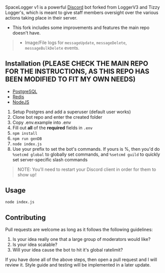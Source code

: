 SpaceLogger v1 is a powerful [Discord](https://discordapp.com) bot forked from LoggerV3 and Tizzy Logger's, which is meant to give staff members oversight over the various actions taking place in their server.
- This fork includes some improvements and features the main repo doesn't have.
> - Image/File logs for `messageUpdate`, `messageDelete`, `messageBulkDelete` events.

## Installation (PLEASE CHECK THE MAIN REPO FOR THE INSTRUCTIONS, AS THIS REPO HAS BEEN MODIFIED TO FIT MY OWN NEEDS)

- [PostgreSQL](https://www.postgresql.org/download/)
- [Redis](https://redis.io/downloads/)
- [NodeJS](https://nodejs.org/en/download)

1. Setup Postgres and add a superuser (default user works)
2. Clone bot repo and enter the created folder
3. Copy .env.example into .env
4. Fill out **all** of the **required** fields in `.env`
5. `npm install`
6. `npm run genDB`
7. `node index.js`
8. Use your prefix to set the bot's commands. If yours is %, then you'd do `%setcmd global` to globally set commands, and `%setcmd guild` to quickly set server-specific slash commands
> NOTE: You'll need to restart your Discord client in order for them to show up!

## Usage

```bash
node index.js
```

## Contributing
Pull requests are welcome as long as it follows the following guidelines:
1. Is your idea really one that a large group of moderators would like?
2. Is your idea scalable?
3. Will your idea cause the bot to hit it's global ratelimit?

If you have done all of the above steps, then open a pull request and I will review it. Style guide and testing will be implemented in a later update.

